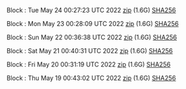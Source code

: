 Block [](https://testnet-insight.dashevo.org/insight/block/): Tue May 24 00:27:23 UTC 2022 [zip](https://dash-bootstrap.ams3.digitaloceanspaces.com/testnet/2022-05-24/bootstrap.dat.zip) (1.6G) [SHA256](https://dash-bootstrap.ams3.digitaloceanspaces.com/testnet/2022-05-24/sha256.txt)

Block [](https://testnet-insight.dashevo.org/insight/block/): Mon May 23 00:28:09 UTC 2022 [zip](https://dash-bootstrap.ams3.digitaloceanspaces.com/testnet/2022-05-23/bootstrap.dat.zip) (1.6G) [SHA256](https://dash-bootstrap.ams3.digitaloceanspaces.com/testnet/2022-05-23/sha256.txt)

Block [](https://testnet-insight.dashevo.org/insight/block/): Sun May 22 00:36:38 UTC 2022 [zip](https://dash-bootstrap.ams3.digitaloceanspaces.com/testnet/2022-05-22/bootstrap.dat.zip) (1.6G) [SHA256](https://dash-bootstrap.ams3.digitaloceanspaces.com/testnet/2022-05-22/sha256.txt)

Block [](https://testnet-insight.dashevo.org/insight/block/): Sat May 21 00:40:31 UTC 2022 [zip](https://dash-bootstrap.ams3.digitaloceanspaces.com/testnet/2022-05-21/bootstrap.dat.zip) (1.6G) [SHA256](https://dash-bootstrap.ams3.digitaloceanspaces.com/testnet/2022-05-21/sha256.txt)

Block [](https://testnet-insight.dashevo.org/insight/block/): Fri May 20 00:31:19 UTC 2022 [zip](https://dash-bootstrap.ams3.digitaloceanspaces.com/testnet/2022-05-20/bootstrap.dat.zip) (1.6G) [SHA256](https://dash-bootstrap.ams3.digitaloceanspaces.com/testnet/2022-05-20/sha256.txt)

Block [](https://testnet-insight.dashevo.org/insight/block/): Thu May 19 00:43:02 UTC 2022 [zip](https://dash-bootstrap.ams3.digitaloceanspaces.com/testnet/2022-05-19/bootstrap.dat.zip) (1.6G) [SHA256](https://dash-bootstrap.ams3.digitaloceanspaces.com/testnet/2022-05-19/sha256.txt)
